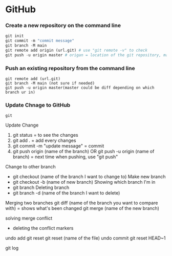# GitHub

### Create a new repository on the command line
```python
git init
git commit -m "commit message"
git branch -M main
git remote add origin (url.git) # use "git remote -v" to check
git push -u origin master # origan = location of the git repository, master = name of the branch)
```

### Push an existing repository from the command line
```terminal
git remote add (url.git)
git branch -M main (not sure if needed)
git push -u origin master(master could be diff depending on which branch ur in)
```

### Update Chnage to GitHub

```terminal
git 
```

Update Change
1. git status = to see the changes
2. git add . = add every changes
3. git commit -m "update message" = commit
4. git push origin (name of the branch) OR git push -u origin (name of branch) = next time when pushing, use "git push"

Change to other branch
* git checkout (name of the branch I want to change to)
Make new branch
* git checkout -b (name of new branch)
Showing which branch I'm in
* git branch
Deleting branch
* git branch -d (name of the branch I want to delete)

Merging two branches
git diff (name of the branch you want to compare with) = shows what's been changed
git merge (name of the new branch)

solving merge conflict
* deleting the conflict markers

undo add
git reset
git reset (name of the file)
undo commit
git reset HEAD~1 

git log
